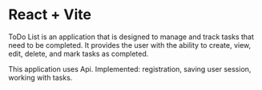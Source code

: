 # React + Vite

ToDo List is an application that is designed to manage and track tasks that need to be completed. It provides the user with the ability to create, view, edit, delete, and mark tasks as completed.

This application uses Api.
Implemented: registration, saving user session, working with tasks.
